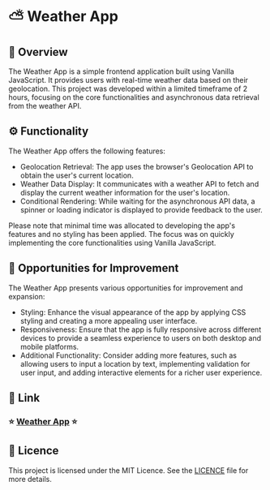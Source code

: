 # :partly_sunny: Weather App

## :page_facing_up: Overview

The Weather App is a simple frontend application built using Vanilla JavaScript. It provides users with real-time weather data based on their geolocation. This project was developed within a limited timeframe of 2 hours, focusing on the core functionalities and asynchronous data retrieval from the weather API.

## :gear: Functionality

The Weather App offers the following features:

- Geolocation Retrieval: The app uses the browser's Geolocation API to obtain the user's current location.
- Weather Data Display: It communicates with a weather API to fetch and display the current weather information for the user's location.
- Conditional Rendering: While waiting for the asynchronous API data, a spinner or loading indicator is displayed to provide feedback to the user.

Please note that minimal time was allocated to developing the app's features and no styling has been applied. The focus was on quickly implementing the core functionalities using Vanilla JavaScript.

## :rocket: Opportunities for Improvement

The Weather App presents various opportunities for improvement and expansion:

- Styling: Enhance the visual appearance of the app by applying CSS styling and creating a more appealing user interface.
- Responsiveness: Ensure that the app is fully responsive across different devices to provide a seamless experience to users on both desktop and mobile platforms.
- Additional Functionality: Consider adding more features, such as allowing users to input a location by text, implementing validation for user input, and adding interactive elements for a richer user experience.

## :link: Link

### :star: [Weather App](https://super-basic-weather-app.netlify.app/) :star:


## :page_with_curl: Licence

This project is licensed under the MIT Licence. See the [LICENCE](LICENCE) file for more details.
